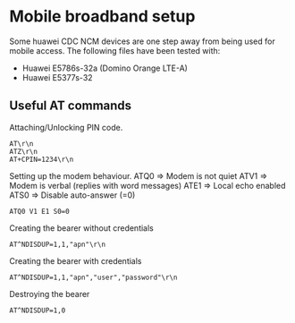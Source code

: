 # Mobile broadband setup

Some huawei CDC NCM devices are one step away from being used for mobile access.
The following files have been tested with:

 * Huawei E5786s-32a (Domino Orange LTE-A)
 * Huawei E5377s-32

## Useful AT commands

Attaching/Unlocking PIN code.

```
AT\r\n
ATZ\r\n
AT+CPIN=1234\r\n 
```

Setting up the modem behaviour.
ATQ0 => Modem is not quiet
ATV1 => Modem is verbal (replies with word messages) 
ATE1 => Local echo enabled
ATS0 => Disable auto-answer (=0)

```
ATQ0 V1 E1 S0=0
```

Creating the bearer without credentials

```
AT^NDISDUP=1,1,"apn"\r\n
```

Creating the bearer with credentials

```
AT^NDISDUP=1,1,"apn","user","password"\r\n
```

Destroying the bearer

```
AT^NDISDUP=1,0
```

